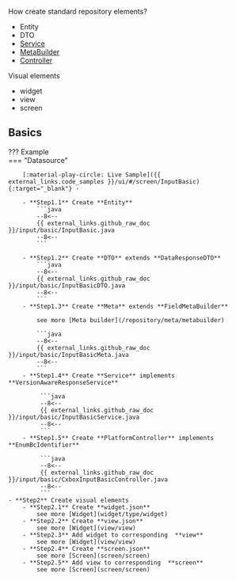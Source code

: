 How create standard repository elements?

* Entity
* DTO
* [Service](/gettingstarted/enviroment/service/service.md)
* [MetaBuilder](/gettingstarted/enviroment/meta/metabuilder.md)
* [Controller](docs/gettingstarted/enviroment/controller/controller.md)

Visual elements
* widget
* view
* screen

## Basics
 
??? Example   
    === "Datasource"
    
        [:material-play-circle: Live Sample]({{ external_links.code_samples }}/ui/#/screen/InputBasic){:target="_blank"} ·
        
        - **Step1.1** Create **Entity** 
            ```java
            --8<--
            {{ external_links.github_raw_doc }}/input/basic/InputBasic.java
            --8<--
            ```
    
        - **Step1.2** Create **DTO** extends **DataResponseDTO**
            ```java
            --8<--
            {{ external_links.github_raw_doc }}/input/basic/InputBasicDTO.java
            --8<--
            ```
        - **Step1.3** Create **Meta** extends **FieldMetaBuilder**
        
            see more [Meta builder](/repository/meta/metabuilder)
            
            ```java
            --8<--
            {{ external_links.github_raw_doc }}/input/basic/InputBasicMeta.java
            --8<--
            ```
        - **Step1.4** Create **Service** implements **VersionAwareResponseService**
        
             ```java
             --8<--
             {{ external_links.github_raw_doc }}/input/basic/InputBasicService.java
             --8<--
             ```
        - **Step1.5** Create **PlatformController** implements **EnumBcIdentifier**
        
             ```java
             --8<--
             {{ external_links.github_raw_doc }}/input/basic/CxboxInputBasicController.java
             --8<--
             ```
    - **Step2** Create visual elements       
        - **Step2.1** Create **widget.json** 
            see more [Widget](widget/type/widget)
        - **Step2.2** Create **view.json**      
            see more [Widget](view/view)
        - **Step2.3** Add widget to corresponding  **view** 
            see more [Widget](view/view)
        - **Step2.4** Create **screen.json** 
            see more [Screen](screen/screen)
        - **Step2.5** Add view to corresponding  **screen** 
            see more [Screen](screen/screen)